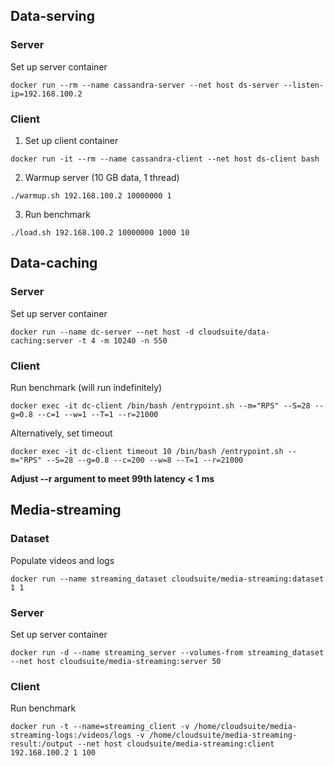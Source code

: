 ## Data-serving

### Server
Set up server container
```
docker run --rm --name cassandra-server --net host ds-server --listen-ip=192.168.100.2
```

### Client
1. Set up client container
```
docker run -it --rm --name cassandra-client --net host ds-client bash
```

2. Warmup server (10 GB data, 1 thread)
```
./warmup.sh 192.168.100.2 10000000 1
```

3. Run benchmark
```
./load.sh 192.168.100.2 10000000 1000 10
```

## Data-caching
### Server
Set up server container
```
docker run --name dc-server --net host -d cloudsuite/data-caching:server -t 4 -m 10240 -n 550
```

### Client
Run benchmark (will run indefinitely)
```
docker exec -it dc-client /bin/bash /entrypoint.sh --m="RPS" --S=28 --g=0.8 --c=1 --w=1 --T=1 --r=21000
```

Alternatively, set timeout
```
docker exec -it dc-client timeout 10 /bin/bash /entrypoint.sh --m="RPS" --S=28 --g=0.8 --c=200 --w=8 --T=1 --r=21000 
```
**Adjust --r argument to meet 99th latency < 1 ms**

## Media-streaming
### Dataset
Populate videos and logs
```
docker run --name streaming_dataset cloudsuite/media-streaming:dataset 1 1
```

### Server
Set up server container
```
docker run -d --name streaming_server --volumes-from streaming_dataset --net host cloudsuite/media-streaming:server 50
```

### Client
Run benchmark
```
docker run -t --name=streaming_client -v /home/cloudsuite/media-streaming-logs:/videos/logs -v /home/cloudsuite/media-streaming-result:/output --net host cloudsuite/media-streaming:client 192.168.100.2 1 100
```